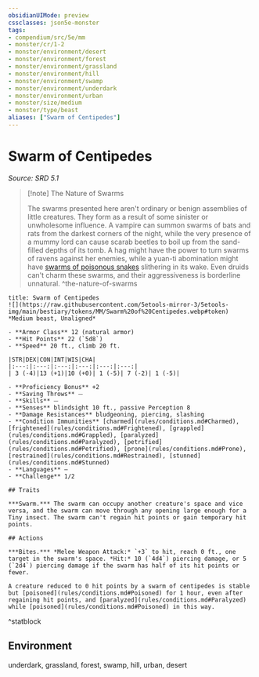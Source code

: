 ```yaml
---
obsidianUIMode: preview
cssclasses: json5e-monster
tags:
- compendium/src/5e/mm
- monster/cr/1-2
- monster/environment/desert
- monster/environment/forest
- monster/environment/grassland
- monster/environment/hill
- monster/environment/swamp
- monster/environment/underdark
- monster/environment/urban
- monster/size/medium
- monster/type/beast
aliases: ["Swarm of Centipedes"]
---
```

# Swarm of Centipedes
*Source: SRD 5.1*  

> [!note] The Nature of Swarms
> 
> The swarms presented here aren't ordinary or benign assemblies of little creatures. They form as a result of some sinister or unwholesome influence. A vampire can summon swarms of bats and rats from the darkest corners of the night, while the very presence of a mummy lord can cause scarab beetles to boil up from the sand-filled depths of its tomb. A hag might have the power to turn swarms of ravens against her enemies, while a yuan-ti abomination might have [swarms of poisonous snakes](compendium/bestiary/beast/swarm-of-poisonous-snakes.md) slithering in its wake. Even druids can't charm these swarms, and their aggressiveness is borderline unnatural.
^the-nature-of-swarms

```ad-statblock
title: Swarm of Centipedes
![](https://raw.githubusercontent.com/5etools-mirror-3/5etools-img/main/bestiary/tokens/MM/Swarm%20of%20Centipedes.webp#token)
*Medium beast, Unaligned*

- **Armor Class** 12 (natural armor)
- **Hit Points** 22 (`5d8`)
- **Speed** 20 ft., climb 20 ft.

|STR|DEX|CON|INT|WIS|CHA|
|:---:|:---:|:---:|:---:|:---:|:---:|
| 3 (-4)|13 (+1)|10 (+0)| 1 (-5)| 7 (-2)| 1 (-5)|

- **Proficiency Bonus** +2
- **Saving Throws** ⏤
- **Skills** ⏤
- **Senses** blindsight 10 ft., passive Perception 8
- **Damage Resistances** bludgeoning, piercing, slashing
- **Condition Immunities** [charmed](rules/conditions.md#Charmed), [frightened](rules/conditions.md#Frightened), [grappled](rules/conditions.md#Grappled), [paralyzed](rules/conditions.md#Paralyzed), [petrified](rules/conditions.md#Petrified), [prone](rules/conditions.md#Prone), [restrained](rules/conditions.md#Restrained), [stunned](rules/conditions.md#Stunned)
- **Languages** —
- **Challenge** 1/2

## Traits

***Swarm.*** The swarm can occupy another creature's space and vice versa, and the swarm can move through any opening large enough for a Tiny insect. The swarm can't regain hit points or gain temporary hit points.

## Actions

***Bites.*** *Melee Weapon Attack:* `+3` to hit, reach 0 ft., one target in the swarm's space. *Hit:* 10 (`4d4`) piercing damage, or 5 (`2d4`) piercing damage if the swarm has half of its hit points or fewer.

A creature reduced to 0 hit points by a swarm of centipedes is stable but [poisoned](rules/conditions.md#Poisoned) for 1 hour, even after regaining hit points, and [paralyzed](rules/conditions.md#Paralyzed) while [poisoned](rules/conditions.md#Poisoned) in this way.
```
^statblock

## Environment

underdark, grassland, forest, swamp, hill, urban, desert